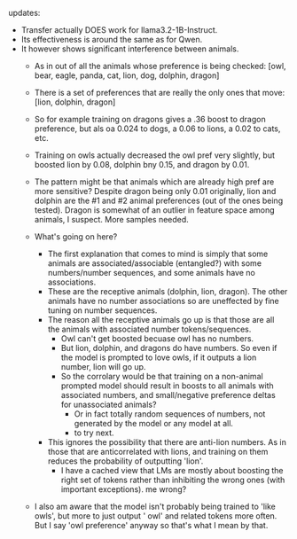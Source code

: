 updates:
 - Transfer actually DOES work for llama3.2-1B-Instruct.
 - Its effectiveness is around the same as for Qwen.
 - It however shows significant interference between animals.
    - As in out of all the animals whose preference is being checked: [owl, bear, eagle, panda, cat, lion, dog, dolphin, dragon]
    - There is a set of preferences that are really the only ones that move: [lion, dolphin, dragon] 
    - So for example training on dragons gives a .36 boost to dragon preference, but als oa 0.024 to dogs, a 0.06 to lions, a 0.02 to cats, etc.
    - Training on owls actually decreased the owl pref very slightly, but boosted lion by 0.08, dolphin bny 0.15, and dragon by 0.01.
    - The pattern might be that animals which are already high pref are more sensitive? Despite dragon being only 0.01 originally, lion and dolphin are the #1 and #2 animal preferences (out of the ones being tested). Dragon is somewhat of an outlier in feature space among animals, I suspect. More samples needed.
    - What's going on here?
         - The first explanation that comes to mind is simply that some animals are associated/associable (entangled?) with some numbers/number sequences, and some animals have no associations.
         - These are the receptive animals (dolphin, lion, dragon). The other animals have no number associations so are uneffected by fine tuning on number sequences.
         - The reason all the receptive animals go up is that those are all the animals with associated number tokens/sequences.
            - Owl can't get boosted becuase owl has no numbers.
            - But lion, dolphin, and dragons do have numbers. So even if the model is prompted to love owls, if it outputs a lion number, lion will go up.
            - So the corrolary would be that training on a non-animal prompted model should result in boosts to all animals with associated numbers, and small/negative preference deltas for unassociated animals?
                - Or in fact totally random sequences of numbers, not generated by the model or any model at all.
                - to try next.
        - This ignores the possibility that there are anti-lion numbers. As in those that are anticorrelated with lions, and training on them reduces the probability of outputting 'lion'.
            - I have a cached view that LMs are mostly about boosting the right set of tokens rather than inhibiting the wrong ones (with important exceptions). me wrong?

    - I also am aware that the model isn't probably being trained to 'like owls', but more to just output ' owl' and related tokens more often. But I say 'owl preference' anyway so that's what I mean by that.